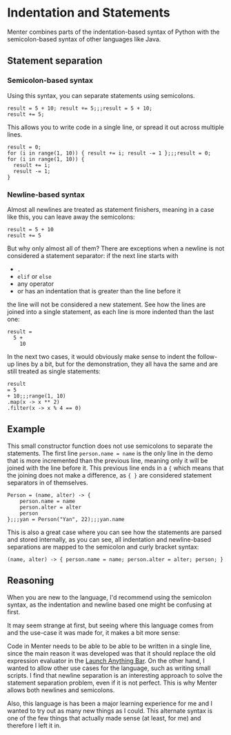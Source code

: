 # Indentation and Statements

Menter combines parts of the indentation-based syntax of Python with the semicolon-based syntax of other languages like
Java.

## Statement separation

### Semicolon-based syntax

Using this syntax, you can separate statements using semicolons.

```result=20;;;20
result = 5 + 10; result += 5;;;result = 5 + 10;
result += 5;
```

This allows you to write code in a single line, or spread it out across multiple lines.

```result=45;;;45
result = 0;
for (i in range(1, 10)) { result += i; result -= 1 };;;result = 0;
for (i in range(1, 10)) {
  result += i; 
  result -= 1;
}
```

### Newline-based syntax

Almost all newlines are treated as statement finishers, meaning in a case like this, you can leave away the
semicolons:

```result=20
result = 5 + 10
result += 5
```

But why only almost all of them?
There are exceptions when a newline is not considered a statement separator: if the next line starts with

- `.`
- `elif` or `else`
- any operator
- or has an indentation that is greater than the line before it

the line will not be considered a new statement. See how the lines are joined into a single statement, as each line is
more indented than the last one:

```result=15
result =
  5 +
    10
```

In the next two cases, it would obviously make sense to indent the follow-up lines by a bit, but for the demonstration,
they all hava the same and are still treated as single statements:

```result=15;;;[4, 16, 36, 64, 100]
result
= 5
+ 10;;;range(1, 10)
.map(x -> x ** 2)
.filter(x -> x % 4 == 0)
```

## Example

This small constructor function does not use semicolons to separate the statements. The first line `person.name = name`
is the only line in the demo that is more incremented than the previous line, meaning only it will be joined with the
line before it. This previous line ends in a `{` which means that the joining does not make a difference, as `{ }` are
considered statement separators in of themselves.

```result=(name, alter) -> { person.name = name; person.alter = alter; person; };;;{name: Yan, alter: 22};;;Yan
Person = (name, alter) -> {
    person.name = name
    person.alter = alter
    person
};;;yan = Person("Yan", 22);;;yan.name
```

This is also a great case where you can see how the statements are parsed and stored internally, as you can see, all
indentation and newline-based separations are mapped to the semicolon and curly bracket syntax:

```static
(name, alter) -> { person.name = name; person.alter = alter; person; }
```

## Reasoning

When you are new to the language, I'd recommend using the semicolon syntax, as the indentation and newline based one
might be confusing at first.

It may seem strange at first, but seeing where this language comes from and the use-case it was made for, it makes a bit
more sense:

Code in Menter needs to be able to be able to be written in a single line, since the main reason it was developed was
that it should replace the old expression evaluator in the
[Launch Anything Bar](https://github.com/YanWittmann/launch-anything). On the other hand, I wanted to allow other use
cases for the language, such as writing small scripts. I find that newline separation is an interesting approach to
solve the statement separation problem, even if it is not perfect. This is why Menter allows both newlines and
semicolons.

Also, this language is has been a major learning experience for me and I wanted to try out as many new things as I
could. This alternate syntax is one of the few things that actually made sense (at least, for me) and therefore I left
it in.

